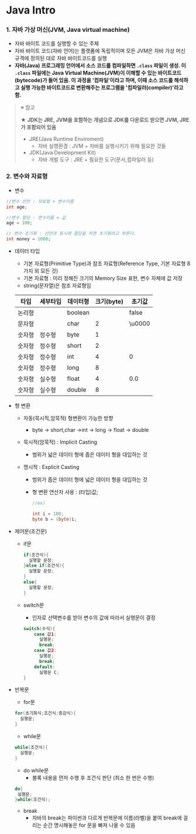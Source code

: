 # Java Intro

### 1. 자바 가상 머신(JVM, Java virtual machine)

- 자바 바이트 코드를 실행할 수 있는 주체
- 자바 바이트 코드(자바 언어)는 플랫폼에 독립적이며 모든 JVM은 자바 가상 머신 규격에 정의된 대로 자바 바이트코드를 실행
- **자바(Java) 프로그래밍 언어에서 소스 코드를 컴파일하면 `.class` 파일이 생성. 이 `.class` 파일에는 Java Virtual Machine(JVM)이 이해할 수 있는 바이트코드(bytecode)가 들어 있음. 이 과정을 '컴파일'이라고 하며, 이때 소스 코드를 해석하고 실행 가능한 바이트코드로 변환해주는 프로그램을 '컴파일러(compiler)'라고 함.**

> ※ 참고
>
> ★ **JDK는 JRE, JVM을 포함하는 개념으로 JDK를 다운로드 받으면 JVM, JRE가 포함되어 있음**
>
> - JRE(Java Runtime Enviroment)
>   - 자바 실행환경 : JVM + 자바를 실행시키기 위해 필요한 것들
> - JDK(Java Development Kit)
>   - 자바 개발 도구 : JRE + 필요한 도구(문서,컴파일러 등) 

### 2. 변수와 자료형

- 변수

```java
//변수 선언 : 자료형 + 변수이름
int age;

//변수 할당 : 변수이름 = 값
age = 100;

// 변수 초기화 : 선언과 동시에 할당을 하면 초기화라고 부른다.
int money = 1000;
```

- 데이터 타입

  - 기본 자료형(Primitive Type)과 참조 자료형(Reference Type, 기본 자료형 8가지 외 모든 것)
  - 기본 자료형 : 미리 정해진 크기의 Memory Size 표현, 변수 자체에 값 저장
  - string(문자열)은 참조 자료형임

  | 타입   | 세부타입 | 데이터형 | 크기(byte) | 초기값 |
  | ------ | -------- | -------- | ---------- | ------ |
  | 논리형 |          | boolean  |            | false  |
  | 문자형 |          | char     | 2          | \u0000 |
  | 숫자형 | 정수형   | byte     | 1          |        |
  | 숫자형 | 정수형   | short    | 2          |        |
  | 숫자형 | 정수형   | int      | 4          | 0      |
  | 숫자형 | 정수형   | long     | 8          |        |
  | 숫자형 | 실수형   | float    | 4          | 0.0    |
  | 숫자형 | 실수형   | double   | 8          |        |

- 형 변환

  - 자동(묵시적,암묵적) 형변환이 가능한 방향

    - byte → short,char →int → long → float → double

  - 묵시적(암묵적) : Implicit Casting

    - 범위가 넓은 데이터 형에 좁은 데이터 형을 대입하는 것

  - 명시적 : Explicit Casting

    - 범위가 좁은 데이터 형에 넓은 데이터 형을 대입하는 것

    - 형 변환 연산자 사용 : (타입)값;

      ```java
      //ex)
      
      int i = 100;
      byte b = (byte)i;
      ```

- 제어문(조건문)

  - if문

    ```java
    if(조건식){
      실행할 문장;
    }else if(조건식){
      실행할 문장;
    }
    else{
      실행할 문장;
    }
    ```

  - switch문

    - 인자로 선택변수를 받아 변수의 값에 따라서 실행문이 결정

    ```java
    switch(수식){
    	case 값1:
    	  실행문;
    	  break;
    	case 값2:
    	  실행문;
    	  break;
    	default:
    	  실행문 C;
    }
    ```

    

- 반복문

  - for문

  ```java
  for(초기화식;조건식;증감식){
    실행문;
  }
  ```

  - while문

  ```java
  while(조건식){
    실행문;
  }
  ```

  - do while문
    - 블록 내용을 먼저 수행 후 조건식 판단 (최소 한 번은 수행)

  ```java
  do{
   실행문;
  }while(조건식);
  ```

  - break
    - 자바의 break는 파이썬과 다르게 반복문에 이름(라벨)을 붙여 break에 걸리는 순간 명시해놓은 for 문을 빠져 나올 수 있음
